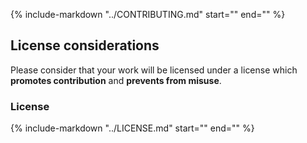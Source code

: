 {%
    include-markdown "../CONTRIBUTING.md"
    start="<!--contribution-start-->"
    end="<!--contribution-end-->"
%}

## License considerations

Please consider that your work will be licensed under a license which **promotes contribution** and **prevents from misuse**.

### License

{%
    include-markdown "../LICENSE.md"
    start="<!--license-start-->"
    end="<!--license-end-->"
%}